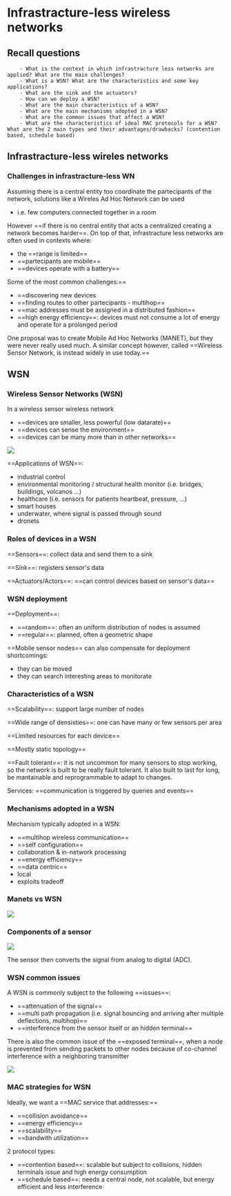 # Infrastracture-less wireless networks

## Recall questions
        - What is the context in which infrastracture less networks are applied? What are the main challenges?
        - What is a WSN? What are the characteristics and some key applications?
        - What are the sink and the actuators?
        - How can we deploy a WSN?
        - What are the main characteristics of a WSN?
        - What are the main mechanisms adopted in a WSN?
        - What are the common issues that affect a WSN?
        - What are the characteristics of ideal MAC protocols for a WSN? What are the 2 main types and their advantages/drawbacks? (contention based, schedule based)

## Infrastracture-less wireles networks

### Challenges in infrastracture-less WN

Assuming there is a central entity too coordinate the partecipants of the network, solutions
like a Wireles Ad Hoc Network can be used
- i.e. few computers connected together in a room

However ==if there is no central entity that acts a centralized creating a network becomes harder==. On top of that, infrastracture less networks are often used in contexts where:
- the ==range is limited==
- ==partecipants are mobile==
- ==devices operate with a battery==

Some of the most common challenges:==
- ==discovering new devices
- ==finding routes to other partecipants - multihop==
- ==mac addresses must be assigned in a distributed fashion==
- ==high energy efficiency==: devices must not consume a lot of energy and operate for a prolonged period

One proposal was to create Mobile Ad Hoc Networks (MANET), but they were never really used much.
A similar concept however, called ==Wireless Sensor Network, is instead widely in use today.==

## WSN 

### Wireless Sensor Networks (WSN)

In a wireless sensor wireless network
- ==devices are smaller, less powerful (low datarate)==
- ==devices can sense the environment==
- ==devices can be many more than in other networks==

![](../../..//AN/WSN.png)

==Applications of WSN==:
- industrial control
- environmental monitoring / structural health monitor (i.e. bridges, buildings, volcanos ...)
- healthcare (i.e. sensors for patients heartbeat, pressure, ...)
- smart houses 
- underwater, where signal is passed through sound 
- dronets

### Roles of devices in a WSN

==Sensors==: collect data and send them to a sink

==Sink==: registers sensor's data

==Actuators/Actors==: ==can control devices based on sensor's data==

### WSN deployment

==Deployment==:
- ==random==: often an uniform distribution of nodes is assumed
- ==regular==: planned, often a geometric shape

==Mobile sensor nodes== can also compensate for deployment shortcomings:
- they can be moved
- they can search interesting areas to monitorate

### Characteristics of a WSN

==Scalability==: support large number of nodes

==Wide range of densisties==: one can have many or few sensors per area

==Limited resources for each device==

==Mostly static topology==

==Fault tolerant==: it is not uncommon for many sensors to stop working, so the network is built to be really fault tolerant. It also built to last for long, be mantainable and reprogrammable to adapt to changes.

Services: ==communication is triggered by queries and events==

### Mechanisms adopted in a WSN

Mechanism typically adopted in a WSN:
- ==multihop wireless communication==
- ==self configuration==
- collaboration & in-network processing
- ==energy efficiency==
- ==data centric==
- local
- exploits tradeoff

### Manets vs WSN

![](../../..//AN/manetvswsn.png)

### Components of a sensor

![](../../..//AN/sensoranatomy.png)

The sensor then converts the signal from analog to digital (ADC).

### WSN common issues

A WSN is commonly subject to the following ==issues==:
- ==attenuation of the signal==
- ==multi path propagation (i.e. signal bouncing and arriving after multiple deflections, multihop)==
- ==interference from the sensor itself or an hidden terminal==

There is also the common issue of the ==exposed terminal==, when a node is prevented from sending packets to other nodes because of co-channel interference with a neighboring transmitter 

![](../../..//AN/expterminal.png)

### MAC strategies for WSN

Ideally, we want a ==MAC service that addresses:==
- ==collision avoidance==
- ==energy efficiency==
- ==scalability==
- ==bandwith utilization==

2 protocol types:
- ==contention based==: scalable but subject to collisions, hidden terminals issue and high energy consumption
- ==schedule based==: needs a central node, not scalable, but energy efficient and less interference
